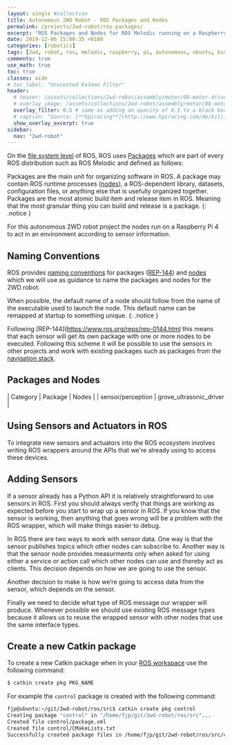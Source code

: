 ```yaml
---
layout: single #collection
title: Autonomous 2WD Robot - ROS Packages and Nodes
permalink: /projects/2wd-robot/ros-packages/
excerpt: "ROS Packages and Nodes for ROS Melodic running on a Raspberry Pi 4 for an autonomous 2WD Robot to act in an environment according to sensor information."
date: 2019-12-06 15:00:35 +0100
categories: [robotics]
tags: [2wd, robot, ros, melodic, raspberry, pi, autonomous, ubuntu, bionic, package, control]
comments: true
use_math: true
toc: true
classes: wide
# toc_label: "Unscented Kalman Filter"
header:
  # teaser: /assets/collections/2wd-robot/assembly/motor/08-motor-driver-power.jpg
  # overlay_image: /assets/collections/2wd-robot/assembly/motor/08-motor-driver-power.jpg
  overlay_filter: 0.5 # same as adding an opacity of 0.5 to a black background
  # caption: "Source: [**hpiracing**](http://www.hpiracing.com/de/kit/114343)"
  show_overlay_excerpt: true
sidebar:
  nav: "2wd-robot"
---
```


On the [file system level](https://wiki.ros.org/ROS/Concepts#ROS_Filesystem_Level) of ROS, ROS uses [Packages](http://wiki.ros.org/Packages) which are part of every ROS distribution such as ROS Melodic and defined as follows:

Packages are the main unit for organizing software in ROS. A package may contain ROS runtime processes ([nodes](http://wiki.ros.org/Nodes)), a ROS-dependent library, datasets, configuration files, or anything else that is usefully organized together. Packages are the most atomic build item and release item in ROS. Meaning that the most granular thing you can build and release is a package.
{: .notice }


For this autonomous 2WD robot project the nodes run on a Raspberry Pi 4 to act in an environment according to sensor information.

## Naming Conventions

ROS provides [naming conventions](http://wiki.ros.org/ROS/Patterns/Conventions) for 
packages ([REP-144](https://www.ros.org/reps/rep-0144.html)) and 
[nodes](http://wiki.ros.org/action/fullsearch/ROS/Patterns/Conventions#Nodes) which we will 
use as guidance to name the packages and nodes for the 2WD robot.

When possible, the default name of a node should follow from the name of the executable used to launch the node. 
This default name can be remapped at startup to something unique.
{: .notice }

Following [REP-144](https://www.ros.org/reps/rep-0144.html this means that each sensor will get its own package with one 
or more nodes to be executed. Following this scheme it will be possible to use the sensors in other projects and work 
with existing packages such as packages from the [navigation stack](http://wiki.ros.org/navigation).

## Packages and Nodes

| Category          | Package                 | Nodes |
| sensor/perception | grove_ultrasonic_driver | 


## Using Sensors and Actuators in ROS

To integrate new sensors and actuators into the ROS ecosystem 
involves writing ROS wrappers around the APIs that we're already using to access these devices.

## Adding Sensors

If a sensor already has a Python API it is relatively straightforward to use sensors in ROS.
First you should always verify that things are working as expected before you start to wrap up a sensor in ROS. 
If you know that the sensor is working, then anything that goes wrong will be a problem with the ROS wrapper, 
which will make things easier to debug.


In ROS there are two ways to work with sensor data. 
One way is that the sensor publishes topics which other nodes can subscribe to.
Another way is that the sensor node provides measurments only when asked for using either 
a service or action call which other nodes can use and thereby act as clients.
This decision depends on how we are going to use the sensor.

Another decision to make is how we’re going to access data from the sensor, 
which depends on the sensor.

Finally we need to decide what type of ROS message our wrapper will produce.
Whenever possible we should use existing ROS message types because it allows us
to reuse the wrapped sensor with other nodes that use the same interface types.



## Create a new Catkin package

To create a new Catkin package when in your [ROS workspace](http://wiki.ros.org/catkin/workspaces) use the following command:

```bash
$ catkin create pkg PKG_NAME
```
For example the `control` package is created with the following command:

```bash
fjp@ubuntu:~/git/2wd-robot/ros/src$ catkin create pkg control
Creating package "control" in "/home/fjp/git/2wd-robot/ros/src"...
Created file control/package.xml
Created file control/CMakeLists.txt
Successfully created package files in /home/fjp/git/2wd-robot/ros/src/control.
```
